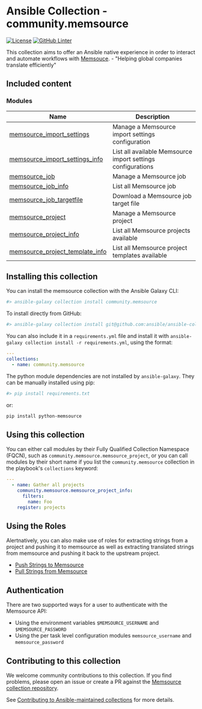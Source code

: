 # Ansible Collection - community.memsource

[![License](https://img.shields.io/badge/License-Apache%202.0-blue.svg)](https://opensource.org/licenses/Apache-2.0) [![GitHub Linter](https://github.com/ansible/ansible-collection-memsource/workflows/Linter/badge.svg)](https://github.com/marketplace/actions/super-linter)

This collection aims to offer an Ansible native experience in order to interact and automate workflows with [Memsouce](https://www.memsource.com/). - "Helping global companies translate efficiently"

## Included content

### Modules

Name | Description
--- | ---
[memsource_import_settings](./plugins/memsource_import_settings.py) | Manage a Memsource import settings configuration
[memsource_import_settings_info](./plugins/memsource_import_settings_info.py) | List all available Memsource import settings configurations
[memsource_job](./plugins/memsource_job.py) | Manage a Memsource job
[memsource_job_info](./plugins/memsource_job_info.py) | List all Memsource job
[memsource_job_targetfile](./plugins/memsource_job_targetfile.py) | Download a Memsource job target file
[memsource_project](./plugins/memsource_project.py) | Manage a Memsource project
[memsource_project_info](./plugins/memsource_project_info.py) | List all Memsource projects available
[memsource_project_template_info](./plugins/memsource/project_template_info.py) | List all Memsource project templates available

## Installing this collection

You can install the memsource collection with the Ansible Galaxy CLI:

```sh
#> ansible-galaxy collection install community.memsource
```

To install directly from GitHub:

```sh
#> ansible-galaxy collection install git@github.com:ansible/ansible-collection-memsource.git
```

You can also include it in a `requirements.yml` file and install it with `ansible-galaxy collection install -r requirements.yml`, using the format:

```yaml
---
collections:
  - name: community.memsource
```

The python module dependencies are not installed by `ansible-galaxy`.  They can
be manually installed using pip:

```sh
#> pip install requirements.txt
```

or:

```sh
pip install python-memsource
```

## Using this collection


You can either call modules by their Fully Qualified Collection Namespace (FQCN), such as `community.memsource.memsource_project`, or you can call modules by their short name if you list the `community.memsource` collection in the playbook's `collections` keyword:

```yaml
---
  - name: Gather all projects
    community.memsource.memsource_project_info:
      filters:
        name: Foo
    register: projects
```

## Using the Roles

Alertnatively, you can also make use of roles for extracting strings from a project and pushing it to memsource as well as extracting translated strings from memsource and pushing it back to the upstream project.

- [Push Strings to Memsource](roles/pre_translation/README.md)
- [Pull Strings from Memsource](roles/post_translation/README.md)

## Authentication

There are two supported ways for a user to authenticate with the Memsource API:

* Using the environment variables `$MEMSOURCE_USERNAME` and `$MEMSOURCE_PASSWORD`
* Using the per task level configuration modules `memsource_username` and `memsource_password`

## Contributing to this collection

We welcome community contributions to this collection. If you find problems, please open an issue or create a PR against the [Memsource collection repository](https://github.com/ansible/ansible-collection-memsource).

See [Contributing to Ansible-maintained collections](https://docs.ansible.com/ansible/devel/community/contributing_maintained_collections.html#contributing-maintained-collections) for more details.
